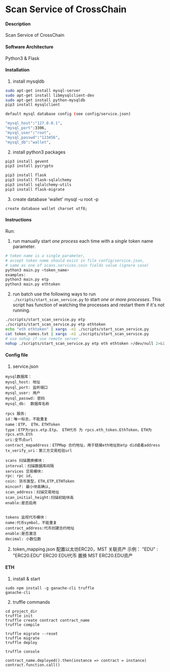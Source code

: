 # Scan Service of CrossChain

#### Description
Scan Service of CrossChain

#### Software Architecture
Python3 & Flask

#### Installation

1. install mysqldb
```bash
sudo apt-get install mysql-server
sudo apt-get install libmysqlclient-dev
sudo apt-get install python-mysqldb
pip3 install mysqlclient

default mysql database config (see config/service.json)

"mysql_host":"127.0.0.1",
"mysql_port":3306,
"mysql_user":"root",
"mysql_passwd":"123456",
"mysql_db":"wallet",
```

2. install python3 packages
```bash
pip3 install gevent
pip3 install pycrypto

pip3 install flask
pip3 install flask-sqlalchemy
pip3 install sqlalchemy-utils
pip3 install flask-migrate
```

3. create database 'wallet'
mysql -u root -p
```
create database wallet charset utf8;
```

#### Instructions

Run:
1. run manually
start _one process_ each time with a _single_ token name parameter.
```bash
# token name is a single parameter,
# accept token name should exist in file config/service.json,
# same as one of scans.services.coin fields value (ignore case)
python3 main.py <token_name>
examples:
python3 main.py etp
python3 main.py ethtoken
```
2. run batch
use the following ways to run `./scripts/start_scan_service.py` to start _one or more processes_.
This script has function of watching the processes and restart them if it's not running.
```bash
./scripts/start_scan_service.py etp
./scripts/start_scan_service.py etp ethtoken
echo "eth ethtoken" | xargs -n1 ./scripts/start_scan_service.py
cat token_names.txt | xargs -n1 ./scripts/start_scan_service.py
# use nohup if use remote server
nohup ./scripts/start_scan_service.py etp eth ethtoken >/dev/null 2>&1 &
```

#### Config file
1. service.json
```
mysql数据库：
mysql_host: 地址
mysql_port: 监听端口
mysql_user: 用户
mysql_passwd: 密码
mysql_db:  数据库名称

rpcs 服务:
id：唯一标志，不能重复
name：ETP， ETH，ETHToken
type：ETP为rpcs.etp.Etp， ETH代币 为 rpcs.eth_token.EthToken，ETH为 rpcs.eth.Eth
uri:全节点url
contract_mapaddress：ETPMap 合约地址，用于链接eth地址到etp did或者address
tx_verify_uri：第三方交易检验url

scans 扫描置换模块：
interval：扫描数据库间隔
services 交易模块:
rpc: rpc id,
coin: 货币类型，ETH,ETP,ETHToken
minconf: 最小块高确认,
scan_address：扫描交易地址
scan_initial_height:扫描初始块高
enable:是否启用


tokens 监视代币模块：
name:代币symbol，不能重复
contract_address:代币创建合约地址
enable:是否激活
decimal: 小数位数
```
2. token_mapping.json
配置以太坊ERC20，MST 关联资产
示例：
"EDU" : "ERC20.EDU"
ERC20 EDU代币 置换 MST ERC20.EDU资产

#### ETH
1. install & start
```
sudo npm install -g ganache-cli truffle
ganache-cli
```

2. truffle commands
```
cd project_dir
truffle init
truffle create contract contract_name
truffle compile

truffle migrate --reset
truffle migrate
truffle deploy

truffle console

contract_name.deployed().then(instance => contract = instance)
contract.function.call()
```

